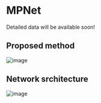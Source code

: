 # MPNet
Detailed data will be available soon!
## Proposed method
![image](https://github.com/xgli411/MPNet/blob/main/image/Implementation%20method.png)
## Network srchitecture
![image](https://github.com/xgli411/MPNet/blob/main/image/MPNet.png)
